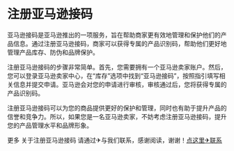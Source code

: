 # 注册亚马逊接码

亚马逊接码是亚马逊推出的一项服务，旨在帮助商家更有效地管理和保护他们的产品信息。通过注册亚马逊接码，商家可以获得专属的产品识别码，帮助他们更好地管理产品库存、防伪和品牌保护。

注册亚马逊接码的步骤非常简单。首先，您需要拥有一个亚马逊卖家账户。然后，您可以登录亚马逊卖家中心，在“库存”选项中找到“亚马逊接码”，按照指引填写相关信息并提交申请。亚马逊会对您的申请进行审核，审核通过后，您将获得专属的产品识别码。

注册亚马逊接码可以为您的商品提供更好的保护和管理，同时也有助于提升产品的信誉和竞争力。所以，如果您是一名亚马逊卖家，不妨考虑注册亚马逊接码，提升您的产品管理水平和品牌形象。

更多 关于注册亚马逊接码 请通过✈与我们联系，感谢阅读，谢谢！[点这里✈联系](https://gg.k02.cc)